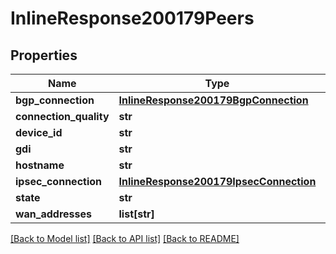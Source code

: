 # InlineResponse200179Peers

## Properties
Name | Type | Description | Notes
------------ | ------------- | ------------- | -------------
**bgp_connection** | [**InlineResponse200179BgpConnection**](InlineResponse200179BgpConnection.md) |  | [optional] 
**connection_quality** | **str** |  | [optional] 
**device_id** | **str** |  | [optional] 
**gdi** | **str** |  | [optional] 
**hostname** | **str** |  | [optional] 
**ipsec_connection** | [**InlineResponse200179IpsecConnection**](InlineResponse200179IpsecConnection.md) |  | [optional] 
**state** | **str** |  | [optional] 
**wan_addresses** | **list[str]** |  | [optional] 

[[Back to Model list]](../README.md#documentation-for-models) [[Back to API list]](../README.md#documentation-for-api-endpoints) [[Back to README]](../README.md)

